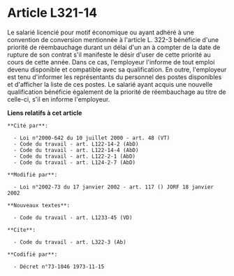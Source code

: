 # Article L321-14

Le salarié licencié pour motif économique ou ayant adhéré à une convention de conversion mentionnée à l'article L. 322-3
bénéficie d'une priorité de réembauchage durant un délai d'un an à compter de la date de rupture de son contrat s'il
manifeste le désir d'user de cette priorité au cours de cette année. Dans ce cas, l'employeur l'informe de tout emploi devenu
disponible et compatible avec sa qualification. En outre, l'employeur est tenu d'informer les représentants du personnel des
postes disponibles et d'afficher la liste de ces postes. Le salarié ayant acquis une nouvelle qualification bénéficie
également de la priorité de réembauchage au titre de celle-ci, s'il en informe l'employeur.

**Liens relatifs à cet article**

	**Cité par**:

	  - Loi n°2000-642 du 10 juillet 2000 - art. 48 (VT)
	  - Code du travail - art. L122-14-2 (AbD)
	  - Code du travail - art. L122-14-4 (AbD)
	  - Code du travail - art. L122-2-1 (AbD)
	  - Code du travail - art. L124-2-7 (AbD)

	**Modifié par**:

	  - Loi n°2002-73 du 17 janvier 2002 - art. 117 () JORF 18 janvier 2002

	**Nouveaux textes**:

	  - Code du travail - art. L1233-45 (VD)

	**Cite**:

	  - Code du travail - art. L322-3 (Ab)

	**Codifié par**:

	  - Décret n°73-1046 1973-11-15
